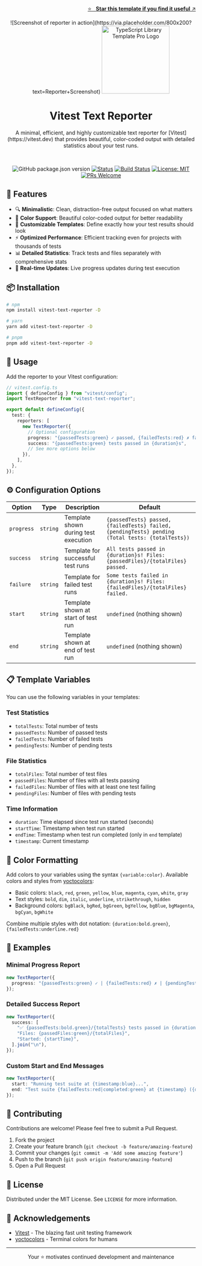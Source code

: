 <br /><!-- markdownlint-disable-line -->

<p align="right">
  <a href="https://github.com/fvena/vitest-text-reporter">
    ⭐ &nbsp;&nbsp;<strong>Star this template if you find it useful</strong> ↗️
  </a>
</p>

<p align="center">
  ![Screenshot of reporter in action](https://via.placeholder.com/800x200?text=Reporter+Screenshot)

  <img src="https://raw.githubusercontent.com/fvena/vitest-text-reporter/main/docs/public/logo.png" alt="TypeScript Library Template Pro Logo" width="180"/>

  <h1 align="center">Vitest Text Reporter</h1>
  <div align="center">A minimal, efficient, and highly customizable text reporter for [Vitest](https://vitest.dev) that provides beautiful, color-coded output with detailed statistics about your test runs.</div>
</p>

<br/>

<div align="center">

<!-- markdownlint-disable MD042 -->

![GitHub package.json version](https://img.shields.io/github/package-json/v/fvena/vitest-text-reporter)
[![Status](https://img.shields.io/badge/status-active-success.svg)]()
[![Build Status](https://github.com/fvena/vitest-text-reporter/workflows/CI%2FCD/badge.svg)]()
[![License: MIT](https://img.shields.io/badge/License-MIT-yellow.svg)](https://opensource.org/licenses/MIT)
[![PRs Welcome](https://img.shields.io/badge/PRs-welcome-brightgreen.svg)](http://makeapullrequest.com)

<!-- markdownlint-enable MD042 -->

</div>

## 🚀 Features

- 🔍 **Minimalistic**: Clean, distraction-free output focused on what matters
- 🎨 **Color Support**: Beautiful color-coded output for better readability
- 📝 **Customizable Templates**: Define exactly how your test results should look
- ⚡ **Optimized Performance**: Efficient tracking even for projects with thousands of tests
- 📊 **Detailed Statistics**: Track tests and files separately with comprehensive stats
- 🔄 **Real-time Updates**: Live progress updates during test execution

## 📦 Installation

```bash
# npm
npm install vitest-text-reporter -D

# yarn
yarn add vitest-text-reporter -D

# pnpm
pnpm add vitest-text-reporter -D
```

## 🔧 Usage

Add the reporter to your Vitest configuration:

```ts
// vitest.config.ts
import { defineConfig } from "vitest/config";
import TextReporter from "vitest-text-reporter";

export default defineConfig({
  test: {
    reporters: [
      new TextReporter({
        // Optional configuration
        progress: "{passedTests:green} ✓ passed, {failedTests:red} ✗ failed",
        success: "{passedTests:green} tests passed in {duration}s",
        // See more options below
      }),
    ],
  },
});
```

## ⚙️ Configuration Options

| Option     | Type     | Description                          | Default                                                                                          |
| ---------- | -------- | ------------------------------------ | ------------------------------------------------------------------------------------------------ |
| `progress` | `string` | Template shown during test execution | `{passedTests} passed, {failedTests} failed, {pendingTests} pending (Total tests: {totalTests})` |
| `success`  | `string` | Template for successful test runs    | `All tests passed in {duration}s! Files: {passedFiles}/{totalFiles} passed.`                     |
| `failure`  | `string` | Template for failed test runs        | `Some tests failed in {duration}s! Files: {failedFiles}/{totalFiles} failed.`                    |
| `start`    | `string` | Template shown at start of test run  | `undefined` (nothing shown)                                                                      |
| `end`      | `string` | Template shown at end of test run    | `undefined` (nothing shown)                                                                      |

## 📋 Template Variables

You can use the following variables in your templates:

### Test Statistics

- `totalTests`: Total number of tests
- `passedTests`: Number of passed tests
- `failedTests`: Number of failed tests
- `pendingTests`: Number of pending tests

### File Statistics

- `totalFiles`: Total number of test files
- `passedFiles`: Number of files with all tests passing
- `failedFiles`: Number of files with at least one test failing
- `pendingFiles`: Number of files with pending tests

### Time Information

- `duration`: Time elapsed since test run started (seconds)
- `startTime`: Timestamp when test run started
- `endTime`: Timestamp when test run completed (only in `end` template)
- `timestamp`: Current timestamp

## 🎨 Color Formatting

Add colors to your variables using the syntax `{variable:color}`. Available colors and styles from [yoctocolors](https://github.com/sindresorhus/yoctocolors):

- Basic colors: `black`, `red`, `green`, `yellow`, `blue`, `magenta`, `cyan`, `white`, `gray`
- Text styles: `bold`, `dim`, `italic`, `underline`, `strikethrough`, `hidden`
- Background colors: `bgBlack`, `bgRed`, `bgGreen`, `bgYellow`, `bgBlue`, `bgMagenta`, `bgCyan`, `bgWhite`

Combine multiple styles with dot notation: `{duration:bold.green}`, `{failedTests:underline.red}`

## 🧪 Examples

### Minimal Progress Report

```ts
new TextReporter({
  progress: "{passedTests:green} ✓ | {failedTests:red} ✗ | {pendingTests:yellow} ?",
});
```

### Detailed Success Report

```ts
new TextReporter({
  success: [
    "✅ {passedTests:bold.green}/{totalTests} tests passed in {duration:blue}s",
    "Files: {passedFiles:green}/{totalFiles}",
    "Started: {startTime}",
  ].join("\n"),
});
```

### Custom Start and End Messages

```ts
new TextReporter({
  start: "Running test suite at {timestamp:blue}...",
  end: "Test suite {failedTests:red|completed:green} at {timestamp} ({duration:bold}s)",
});
```

## 🤝 Contributing

Contributions are welcome! Please feel free to submit a Pull Request.

1. Fork the project
2. Create your feature branch (`git checkout -b feature/amazing-feature`)
3. Commit your changes (`git commit -m 'Add some amazing feature'`)
4. Push to the branch (`git push origin feature/amazing-feature`)
5. Open a Pull Request

## 📜 License

Distributed under the MIT License. See `LICENSE` for more information.

## 🙏 Acknowledgements

- [Vitest](https://vitest.dev) - The blazing fast unit testing framework
- [yoctocolors](https://github.com/sindresorhus/yoctocolors) - Terminal colors for humans

---

<p align="center">
  Your ⭐ motivates continued development and maintenance
</p>
